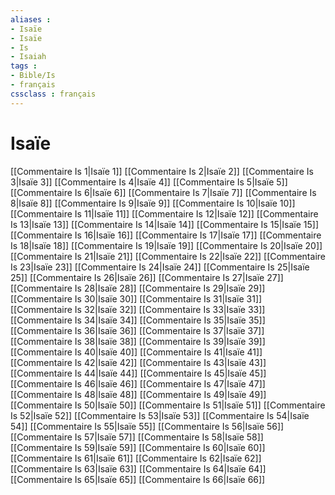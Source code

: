 ```yaml
---
aliases : 
- Isaïe
- Isaïe
- Is
- Isaiah
tags : 
- Bible/Is
- français
cssclass : français
---
```


# Isaïe

[[Commentaire Is 1|Isaïe 1]]
[[Commentaire Is 2|Isaïe 2]]
[[Commentaire Is 3|Isaïe 3]]
[[Commentaire Is 4|Isaïe 4]]
[[Commentaire Is 5|Isaïe 5]]
[[Commentaire Is 6|Isaïe 6]]
[[Commentaire Is 7|Isaïe 7]]
[[Commentaire Is 8|Isaïe 8]]
[[Commentaire Is 9|Isaïe 9]]
[[Commentaire Is 10|Isaïe 10]]
[[Commentaire Is 11|Isaïe 11]]
[[Commentaire Is 12|Isaïe 12]]
[[Commentaire Is 13|Isaïe 13]]
[[Commentaire Is 14|Isaïe 14]]
[[Commentaire Is 15|Isaïe 15]]
[[Commentaire Is 16|Isaïe 16]]
[[Commentaire Is 17|Isaïe 17]]
[[Commentaire Is 18|Isaïe 18]]
[[Commentaire Is 19|Isaïe 19]]
[[Commentaire Is 20|Isaïe 20]]
[[Commentaire Is 21|Isaïe 21]]
[[Commentaire Is 22|Isaïe 22]]
[[Commentaire Is 23|Isaïe 23]]
[[Commentaire Is 24|Isaïe 24]]
[[Commentaire Is 25|Isaïe 25]]
[[Commentaire Is 26|Isaïe 26]]
[[Commentaire Is 27|Isaïe 27]]
[[Commentaire Is 28|Isaïe 28]]
[[Commentaire Is 29|Isaïe 29]]
[[Commentaire Is 30|Isaïe 30]]
[[Commentaire Is 31|Isaïe 31]]
[[Commentaire Is 32|Isaïe 32]]
[[Commentaire Is 33|Isaïe 33]]
[[Commentaire Is 34|Isaïe 34]]
[[Commentaire Is 35|Isaïe 35]]
[[Commentaire Is 36|Isaïe 36]]
[[Commentaire Is 37|Isaïe 37]]
[[Commentaire Is 38|Isaïe 38]]
[[Commentaire Is 39|Isaïe 39]]
[[Commentaire Is 40|Isaïe 40]]
[[Commentaire Is 41|Isaïe 41]]
[[Commentaire Is 42|Isaïe 42]]
[[Commentaire Is 43|Isaïe 43]]
[[Commentaire Is 44|Isaïe 44]]
[[Commentaire Is 45|Isaïe 45]]
[[Commentaire Is 46|Isaïe 46]]
[[Commentaire Is 47|Isaïe 47]]
[[Commentaire Is 48|Isaïe 48]]
[[Commentaire Is 49|Isaïe 49]]
[[Commentaire Is 50|Isaïe 50]]
[[Commentaire Is 51|Isaïe 51]]
[[Commentaire Is 52|Isaïe 52]]
[[Commentaire Is 53|Isaïe 53]]
[[Commentaire Is 54|Isaïe 54]]
[[Commentaire Is 55|Isaïe 55]]
[[Commentaire Is 56|Isaïe 56]]
[[Commentaire Is 57|Isaïe 57]]
[[Commentaire Is 58|Isaïe 58]]
[[Commentaire Is 59|Isaïe 59]]
[[Commentaire Is 60|Isaïe 60]]
[[Commentaire Is 61|Isaïe 61]]
[[Commentaire Is 62|Isaïe 62]]
[[Commentaire Is 63|Isaïe 63]]
[[Commentaire Is 64|Isaïe 64]]
[[Commentaire Is 65|Isaïe 65]]
[[Commentaire Is 66|Isaïe 66]]
